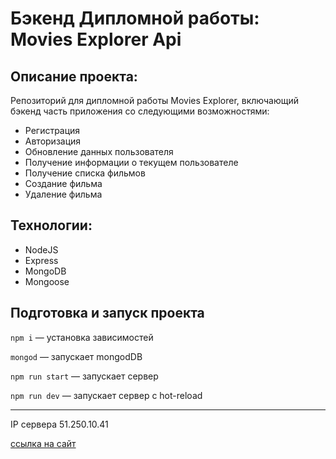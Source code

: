 # Бэкенд Дипломной работы: Movies Explorer Api

## Описание проекта:
Репозиторий для дипломной работы Movies Explorer, включающий бэкенд часть приложения со следующими возможностями: 

- Регистрация
- Авторизация
- Обновление данных пользователя
- Получение информации о текущем пользователе
- Получение списка фильмов
- Создание фильма
- Удаление фильма

## Технологии:
 - NodeJS
 - Express
 - MongoDB
 - Mongoose

## Подготовка и запуск проекта
`npm i` — установка зависимостей

`mongod` — запускает mongodDB

`npm run start` — запускает сервер

`npm run dev` — запускает сервер с hot-reload

***

IP сервера 51.250.10.41

[ссылка на сайт](https://api.movies.diplom.nomorepartiesxyz.ru)
